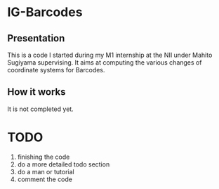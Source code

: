 # IG-Barcodes

## Presentation

This is a code I started during my M1 internship at the NII under Mahito Sugiyama supervising. It aims at computing the various changes of coordinate systems for Barcodes.

## How it works

It is not completed yet.

# TODO

1. finishing the code
2. do a more detailed todo section
3. do a man or tutorial
4. comment the code
